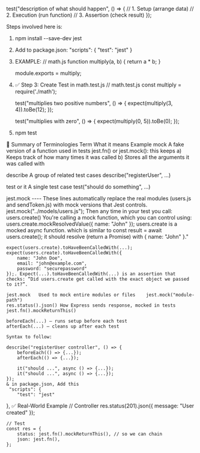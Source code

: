 test("description of what should happen", () => {
  // 1. Setup (arrange data)
  // 2. Execution (run function)
  // 3. Assertion (check result)
});


Steps involved here is:
1. npm install --save-dev jest

2. Add to package.json:
    "scripts": {
    "test": "jest"
    }

3. EXAMPLE: 
    // math.js
    function multiply(a, b) {
    return a * b;
    }

    module.exports = multiply;
4. ✅ Step 3: Create Test in math.test.js
    // math.test.js
    const multiply = require('./math');

    test("multiplies two positive numbers", () => {
    expect(multiply(3, 4)).toBe(12);
    });

    test("multiplies with zero", () => {
    expect(multiply(0, 5)).toBe(0);
    });
5. npm test

📖 Summary of Terminologies
Term	What it means	Example
mock	A fake version of a function used in tests	jest.fn() or jest.mock(): this keeps 
    a) Keeps track of how many times it was called
    b) Stores all the arguments it was called with

describe	A group of related test cases	describe("registerUser", ...)

test or it	A single test case	test("should do something", ...)

jest.mock ---- These lines automatically replace the real modules (users.js and sendToken.js) with mock versions that Jest controls.
    jest.mock("../models/users.js");
    Then any time in your test you call:
    users.create()
You're calling a mock function, which you can control using:
    users.create.mockResolvedValue({ name: "John" });
    users.create is a mocked async function. which is similar to const result = await users.create(); it should resolve 
    (return a Promise) with { name: "John" }."

    expect(users.create).toHaveBeenCalledWith(...);
    expect(users.create).toHaveBeenCalledWith({
        name: "John Doe",
        email: "john@example.com",
        password: "securepassword"
    });. Expect(...).toHaveBeenCalledWith(...) is an assertion that checks: “Did users.create get called with the exact object we passed to it?”.

    jest.mock	Used to mock entire modules or files	jest.mock("module-path")
    res.status().json()	How Express sends response, mocked in tests	jest.fn().mockReturnThis()

    beforeEach(...) – runs setup before each test
    afterEach(...) – cleans up after each test  

    Syntax to follow:

    describe("registerUser controller", () => {
        beforeEach(() => {...});
        afterEach(() => {...});
        
        it("should ...", async () => {...});
        it("should ...", async () => {...});
    });
    & in package.json, Add this
     "scripts": {
        "test": "jest"
  },
    ✅ Real-World Example
    // Controller
    res.status(201).json({ message: "User created" });

    // Test
    const res = {
        status: jest.fn().mockReturnThis(), // so we can chain
        json: jest.fn(),
    };
